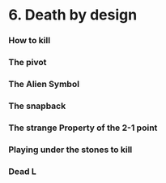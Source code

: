 # 6. Death by design

### How to kill

### The pivot

### The Alien Symbol

### The snapback

### The strange Property of the 2-1 point

### Playing under the stones to kill

### Dead L



